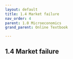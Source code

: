 ```yaml
---
layout: default
title: 1.4 Market failure
nav_order: 4
parent: 1.0 Microeconomics
grand_parent: Online Textbook

---
```


## 1.4 Market failure
